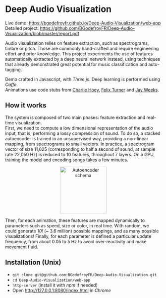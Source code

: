 # Deep Audio Visualization

Live demo: https://bgodefroyfr.github.io/Deep-Audio-Visualization/web-app    
Detailed project: https://github.com/BGodefroyFR/Deep-Audio-Visualization/blob/master/report.pdf

Audio visualization relies on feature extraction, such as spectrograms, timbre or pitch. Those are commonly hand-crafted and require engineering effort and prior knowledge. This project experiments the use of features automatically extracted by a deep neural network instead, using techniques that already demonstrated great potential for music classification and auto-tagging.

Demo crafted in Javascript, with *Three.js*. Deep learning is performed using *Caffe*.  
Animations use code stubs from [Charlie Hoey](http://charliehoey.com), [Felix Turner](http://airtight.cc) and [Jay Weeks](https://github.com/jpweeks/particulate-js).



## How it works
The system is composed of two main phases: feature extraction and real-time visualization.    
First, we need to compute a low dimensional representation of the audio input, that is, performing a lossy compression of sound. To do so, a stacked autoencoder is trained in an unsupervised way, providing a non-linear mapping, from spectrograms to small vectors. In practice, a spectrogram vector of size 11,025 (corresponding to half a second of sound, at sample rate 22,050 Hz) is reduced to 10 features, throughout 7 layers. On a GPU, training the model and encoding songs takes a few minutes.

<p align="center">
<img align="center" src="https://github.com/BGodefroyFR/Deep-Audio-Visualization/blob/master/doc/autoencoder_schema.jpg?raw=true" alt="Autoencoder schema" title="Autoencoder schema" height="150px">
</p>

Then, for each animation, these features are mapped dynamically to parameters such as speed, size or color, in real time. With random, we could generate *10!* (~ 3.6 million) possible mappings, and as many possible visualizations! Finally, for each parameter is defined a particular update frequency, from about 0.05 to 5 Hz to avoid over-reactivity and make movement fluid.


## Installation (Unix)
* `git clone git@github.com:BGodefroyFR/Deep-Audio-Visualization.git`    
* `cd Deep-Audio-Visualization/web-app`   
* `http-server` (install it with *npm* if needed)
*  Open http://127.0.0.1:8080/index.html in *Chrome*
